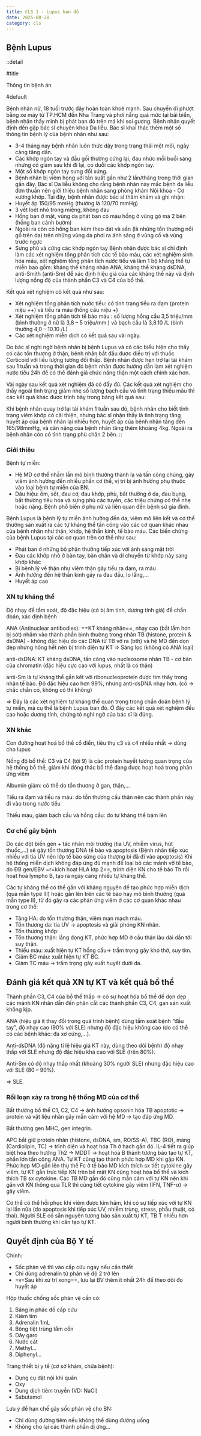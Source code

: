 ```yaml
---
title: CLS 1 - Lupus ban đỏ
date: 2025-08-28
category: cls
---
```


<!-- markdownlint-disable MD018 MD025 MD001 -->

## Bệnh Lupus

::detail

#title

Thông tin bệnh án

#default

Bệnh nhân nữ, 18 tuổi trước đây hoàn toàn khoẻ mạnh. Sau chuyến đi phượt bằng xe máy từ TP.HCM đến Nha Trang và phơi nắng quá mức tại bãi biển, bệnh nhân thấy mình bị phát ban đỏ trên má khi soi gương. Bệnh nhân quyết định đến gặp bác sĩ chuyên khoa Da liễu. Bác sĩ khai thác thêm một số thông tin bệnh lý của bệnh nhân như sau:

- 3-4 tháng nay bệnh nhân luôn thức dậy trong trạng thái mệt mỏi, ngày càng tăng dần.
- Các khớp ngón tay và đầu gối thường cứng lại, đau nhức mỗi buổi sáng nhưng có giảm sau khi đi lại, co duỗi các khớp ngón tay.
- Một số khớp ngón tay sưng đối xứng.
- Bệnh nhân bị viêm họng với tần suất gần như 2 lần/tháng trong thời gian gần đây.
Bác sĩ Da liễu không cho rằng bệnh nhân này mắc bệnh da liễu đơn thuần nên giới thiệu bệnh nhân sang phòng khám Nội khoa - Cơ xương khớp. Tại đây, bệnh nhân được bác sĩ thăm khám và ghi nhận:
- Huyết áp 150/95 mmHg (thường là 120/70 mmHg)
- 3 vết loét nhỏ trong miệng, không đau
- Hồng ban ở mặt, vùng da phát ban có màu hồng ở vùng gò má 2 bên (hồng ban cánh bướm)
- Ngoài ra còn có hồng ban kèm theo dát và sần (là những tổn thương nổi gồ trên da) trên những vùng da phơi ra ánh sáng ở vùng cổ và vùng trước ngực
- Sưng phù và cứng các khớp ngón tay Bệnh nhân được bác sĩ chỉ định làm các xét nghiệm tổng phân tích các tế bào máu, các xét nghiệm sinh hóa máu, xét nghiệm tổng phân tích nước tiểu và làm 1 bộ kháng thể tự miễn bao gồm: kháng thể kháng nhân ANA, kháng thể kháng dsDNA, anti-Smith (anti-Sm) để xác định hiệu giá của các kháng thể này và định lượng nồng độ của thành phần C3 và C4 của bổ thể.

Kết quả xét nghiệm có kết quả như sau:

- Xét nghiệm tổng phân tích nước tiểu: có tình trạng tiểu ra đạm (protein niệu ++)
và tiểu ra máu (hồng cầu niệu +)
- Xét nghiệm tổng phân tích tế bào máu : số lượng hồng cầu 3,5 triệu/mm (bình
thường ở nữ là 3,8 – 5 triệu/mm ) và bạch cầu là 3,8.10 /L (bình thường 4,0 –
10.10 /L)
- Các xét nghiệm miễn dịch có kết quả sau vài ngày.

Do bác sĩ nghi ngờ bệnh nhân bị bệnh Lupus và có các biểu hiện cho thấy có các tổn thương ở thận, bệnh nhân bắt đầu được điều trị với thuốc Corticoid với liều lượng tương đối thấp. Bệnh nhân được hẹn trở lại tái khám sau 1 tuần và trong thời gian đó bệnh nhân được hướng dẫn làm xét nghiệm nước tiểu 24h để có thể đánh giá chức năng thận một cách chính xác hơn.

Vài ngày sau kết quả xét nghiệm đã có đầy đủ. Các kết quả xét nghiệm cho thấy ngoài tình trạng giảm nhẹ số lượng bạch cầu và tình trạng thiếu máu thì các kết quả khác được trình bày trong bảng kết quả sau:

Khi bệnh nhân quay trở lại tái khám 1 tuần sau đó, bệnh nhân cho biết tình trạng viêm khớp có cải thiện, nhưng bác sĩ nhận thấy là tình trạng tăng huyết áp của bệnh nhân lại nhiều hơn, huyết áp của bệnh nhân tăng đến 165/98mmHg, và cân nặng của bệnh nhân tăng thêm khoảng 4kg. Ngoài ra bệnh nhân còn có tình trạng phù chân 2 bên.
::

### Giới thiệu

Bệnh tự miễn:

- Hệ MD cơ thể nhầm lẫn mô bình thường thành lạ và tấn công chúng, gây viêm ảnh hưởng đến nhiều phần cơ thể, vị trí bị ảnh hưởng phụ thuộc vào loại bệnh tự miễn của BN.
- Dấu hiệu: ốm, sốt, đau cơ, đau khớp, phù, bất thường ở da, đau bụng, bất thường tiêu hóa và sưng phù các tuyến, các triệu chứng có thể nhẹ hoặc nặng. Bệnh phổ biến ở phụ nữ và liên quan đến bệnh sử gia đình.

Bệnh Lupus là bệnh lý tự miễn ảnh hưởng đến da, viêm mô liên kết và cơ thể
thường sản xuất ra các tự kháng thể tấn công vào các cơ quan khác nhau của
bệnh nhân như thận, khớp, hệ thần kinh, tế bào máu. Các biến chứng của bệnh
Lupus tại các cơ quan trên cơ thể như sau:

- Phát ban ở những bộ phận thường tiếp xúc với ánh sáng mặt trời
- Đau các khớp nhỏ ở bàn tay, bàn chân và di chuyển từ khớp này sang khớp
khác
- Bị bệnh lý về thận như viêm thận gây tiểu ra đạm, ra máu
- Ảnh hưởng đến hệ thần kinh gây ra đau đầu, lo lắng,...
- Huyết áp cao

### XN tự kháng thể

Độ nhạy để tầm soát, độ đặc hiệu (có bị âm tính, dương tính giả) để chẩn đoán, xác định bệnh

ANA (Antinuclear antibodies): ==KT kháng nhân==, nhạy cao (bắt lầm hơn bị sót) nhắm vào thành phần bình thường trong nhân TB (histone, protein & dsDNA) - không đặc hiệu do các DNA từ TB vỡ ra (bth) và hệ MD đến dọn dẹp nhưng hông hết nên bị trình diện tự KT => Sàng lọc (không có ANA loại)

anti-dsDNA: KT kháng dsDNA, tấn công vào nucleosome nhân TB - cơ bản của chromatin (đặc hiệu cực cao với lupus, nhất là có thận)

anti-Sm là tự kháng thể gắn kết với ribonucleoprotein được tìm thấy trong nhân
tế bào. Độ đặc hiệu cao hơn 99%, nhưng anti-dsDNA nhạy hơn. (có → chắc chắn có, không có thì không)

=> Đây là các xét nghiệm tự kháng thể quan trọng trong chẩn đoán bệnh lý tự
miễn, mà cụ thể là bệnh Lupus ban đỏ. Ở đây các kết quả xét nghiệm đều cao
hoặc dương tính, chứng tỏ nghi ngờ của bác sĩ là đúng.

### XN khác

Con đường hoạt hoá bổ thể cổ điển, tiêu thụ c3 và c4 nhiều nhất → dùng cho lupus

Nồng độ bổ thể: C3 và C4 (tới 9) là các protein huyết tương quan trọng của hệ thống bổ thể, giảm khi dòng thác bổ thể đang được hoạt hoá trong phản ứng viêm

Albumin giảm: có thể do tổn thương ở gan, thận,...

Tiểu ra đạm và tiểu ra máu: do tổn thương cầu thận nên các thành phần này đi
vào trong nước tiểu

Thiếu máu, giảm bạch cầu và hồng cầu: do tự kháng thể bám lên

### Cơ chế gây bệnh

Do các đột biến gen + tác nhân môi trường (tia UV, nhiễm virus, hút thuốc,...) sẽ gây tổn thương DNA tế bào và apoptosis (Bệnh nhân tiếp xúc nhiều với tia UV nên lớp tế bào sừng của thượng bì đã đi vào apoptosis)
Khi hệ thống miễn dịch không đáp ứng đủ mạnh để loại bỏ các mảnh vỡ tế bào, do ĐB gen/EBV =r=kích hoạt HLA lớp 2==, trình diện KN cho tế bào Th rồi hoạt hoá lympho B,  tạo ra ngày càng nhiều tự kháng thể.

Các tự kháng thể có thể gắn với kháng nguyên để tạo phức hợp miễn dịch (quá mẫn type III) hoặc gắn lên trên các tế bào hay mô bình thường (quá mẫn type II), từ đó gây ra các phản ứng viêm ở các cơ quan khác nhau trong cơ thể:

- Tăng HA: do tổn thương thận, viêm mạn mạch máu.
- Tổn thương da: tia UV → apoptosis và giải phóng KN nhân.
- Tổn thương khớp:
- Tổn thương thận: lắng đọng KT, phức hợp MD ở cầu thận lâu dài dẫn tới suy thận.
- Thiếu máu: xuất hiện tự KT hồng cầu→ trầm trọng gây khó thở, suy tim.
- Giảm BC máu: xuất hiện tự KT BC.
- Giảm TC máu → trầm trọng gây xuất huyết dưới da.

## Đánh giá kết quả XN tự KT và kết quả bổ thể

Thành phần C3, C4 của bổ thể thấp → có sự hoạt hóa bổ thể để dọn dẹp các mảnh KN nhân dẫn đến phân cắt các thành phần C3, C4, gan sản xuất không kịp.

ANA (hiệu giá ít thay đổi trong quá trình bệnh) dùng tầm soát bệnh “đầu tay”, độ nhạy cao (90% với SLE) nhưng độ đặc hiệu không cao (do có thể có các bệnh khác: đa xơ cứng,…).

Anti-dsDNA (độ nặng tỉ lệ hiệu giá KT này, dùng theo dõi bệnh) độ nhạy thấp với SLE nhưng độ đặc hiệu khá cao với SLE (trên 80%).

Anti-Sm có độ nhạy thấp nhất (khoảng 30% người SLE) nhưng đặc hiệu cao với SLE (80 – 90%).

=> SLE.

### Rối loạn xảy ra trong hệ thống MD của cơ thể

Bất thường bổ thể C1, C2, C4 → ảnh hưởng opsonin hóa TB apoptotic → protein và vật liệu nhân gây mẫn cảm với hệ MD → tạo đáp ứng MD.

Bất thường gen MHC, gen integrin.

APC bắt giữ protein nhân (histone, dsDNA, sm, RO/SS-A), TBC (RO), màng (Cardiolipin, TC) → trình diện và hoạt hóa Th ở hạch gần đó. IL-4 tiết ra giúp biệt hóa theo hướng Th2 → MDDT → hoạt hóa B thành tương bào tạo tự KT, phần lớn tấn công ANA. Tự KT cũng tạo thành phức hợp MD khi gặp KN. Phức hợp MD gắn lên thụ thể Fc ở tế bào MD kích thích sx tiết cytokine gây viêm, tự KT gắn trực tiếp KN trên bề mặt KN cũng hoạt hóa bổ thể và kích thích TB sx cytokine. Các TB MD gần đó cũng mẫn cảm với tự KN nên khi gắn với KN thông qua TLR thì cũng tiết cytokine gây viêm (IFN, TNF-α) → gây viêm.

Cơ thể có thể hồi phục khi viêm được kìm hãm, khi có sự tiếp xúc với tự KN lại lần nữa (do apoptosis khi tiếp xúc UV, nhiễm trùng, stress, phẫu thuật, có thai). Người SLE có sẵn nguyên tương bào sản xuất tự KT, TB T nhiều hơn người bình thường khi cần tạo tự KT.

## Quyết định của Bộ Y tế

Chính:

- Sốc phản vệ thì vào cấp cứu ngay nếu cần thiết
- Chỉ dùng adrenalin từ phản vệ độ 2 trở lên
- =v=Sau khi xử trí xong==, lưu lại BV thêm ít nhất 24h để theo dõi đo huyết áp 
 
Hộp thuốc chống sốc phản vệ cần có:

1. Bảng in phác đồ cấp cứu
2. Kiêm tim
3. Adrenalin 1mL
4. Bông tiệt trùng tẩm cồn
5. Dây garo
6. Nước cất
7. Methyl…
8. Diphenyl…

Trang thiết bị y tế (cơ sở khám, chữa bệnh):

- Dụng cụ đặt nội khí quản
- Oxy
- Dung dịch tiêm truyền (VD: NaCl)
- Sabutamol
 
Lưu ý để hạn chế gây sốc phản vệ cho BN:

- Chỉ dùng đường tiêm nếu không thể dùng đường uống
- Không cho lại các thành phần dị ứng…